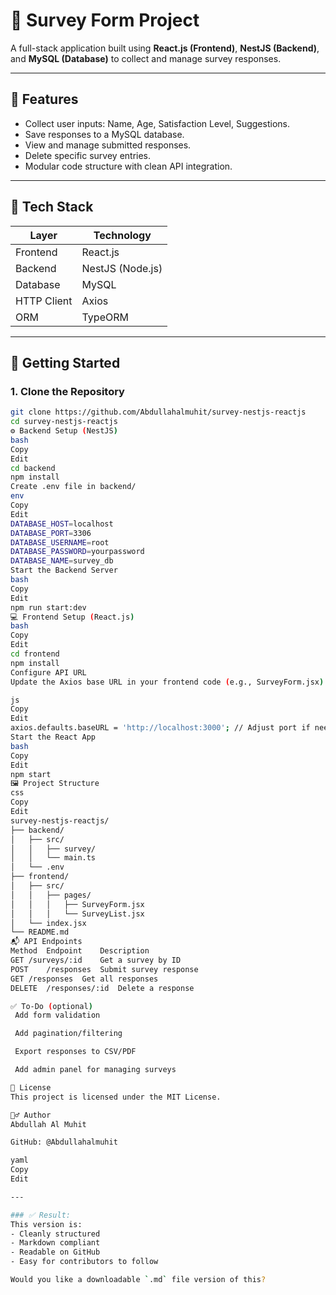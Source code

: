 # 📝 Survey Form Project

A full-stack application built using **React.js (Frontend)**, **NestJS (Backend)**, and **MySQL (Database)** to collect and manage survey responses.

---

## 📌 Features

- Collect user inputs: Name, Age, Satisfaction Level, Suggestions.
- Save responses to a MySQL database.
- View and manage submitted responses.
- Delete specific survey entries.
- Modular code structure with clean API integration.

---

## 📁 Tech Stack

| Layer     | Technology     |
|-----------|----------------|
| Frontend  | React.js       |
| Backend   | NestJS (Node.js) |
| Database  | MySQL          |
| HTTP Client | Axios        |
| ORM       | TypeORM        |

---

## 🚀 Getting Started

### 1. Clone the Repository

```bash
git clone https://github.com/Abdullahalmuhit/survey-nestjs-reactjs
cd survey-nestjs-reactjs
⚙️ Backend Setup (NestJS)
bash
Copy
Edit
cd backend
npm install
Create .env file in backend/
env
Copy
Edit
DATABASE_HOST=localhost
DATABASE_PORT=3306
DATABASE_USERNAME=root
DATABASE_PASSWORD=yourpassword
DATABASE_NAME=survey_db
Start the Backend Server
bash
Copy
Edit
npm run start:dev
💻 Frontend Setup (React.js)
bash
Copy
Edit
cd frontend
npm install
Configure API URL
Update the Axios base URL in your frontend code (e.g., SurveyForm.jsx):

js
Copy
Edit
axios.defaults.baseURL = 'http://localhost:3000'; // Adjust port if needed
Start the React App
bash
Copy
Edit
npm start
🖼️ Project Structure
css
Copy
Edit
survey-nestjs-reactjs/
├── backend/
│   ├── src/
│   │   ├── survey/
│   │   └── main.ts
│   └── .env
├── frontend/
│   ├── src/
│   │   ├── pages/
│   │   │   ├── SurveyForm.jsx
│   │   │   └── SurveyList.jsx
│   └── index.jsx
└── README.md
📬 API Endpoints
Method	Endpoint	Description
GET	/surveys/:id	Get a survey by ID
POST	/responses	Submit survey response
GET	/responses	Get all responses
DELETE	/responses/:id	Delete a response

✅ To-Do (optional)
 Add form validation

 Add pagination/filtering

 Export responses to CSV/PDF

 Add admin panel for managing surveys

📄 License
This project is licensed under the MIT License.

🙋‍♂️ Author
Abdullah Al Muhit

GitHub: @Abdullahalmuhit

yaml
Copy
Edit

---

### ✅ Result:
This version is:
- Cleanly structured
- Markdown compliant
- Readable on GitHub
- Easy for contributors to follow

Would you like a downloadable `.md` file version of this?